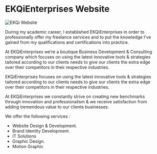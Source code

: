 <h1>EKQiEnterprises Website</h1>

<img src="https://photos.app.goo.gl/oK82Cj7wKSg8Ajr47" alt="EKQi Website ">

<p>During my academic career, I established EKQiEnterprises in order to professionally offer my freelance services and to put the knowledge I've gained from my qualifications and certifications into practice.</p>

<p>At EKQiEnterprises we’re a boutique Business Development & Consulting company which 
  focuses on using the latest innovative tools & strategies tailored according to our clients 
  needs to give our clients the extra edge over their competitors in their respective industries. 
</p>

<p>
  EKQiEnterprises focuses on using the latest innovative tools & strategies tailored according to our clients needs to give our clients the extra edge over their competitors in their respective industries.
</p>

<p>
  At EKQiEnterprises we constantly strive on creating new benchmarks through innovation and professionalism & we receive satisfaction from adding tremendous value to our clients businesses.
</p>

<p>
  We offer the following services : 
</p>

<ul>
  <li>Website Design & Development.</li>
  <li>Brand Identity Development.</li>
  <li>IT Solutions</li>
  <li>Graphic Design.</li>
  <li>Motion Graphic</li>
</ul>
